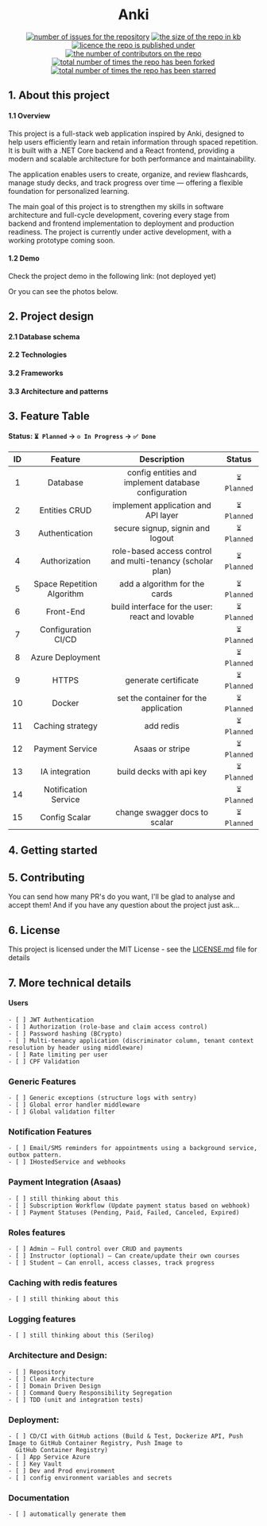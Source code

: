 <h1 align="center">
Anki</h1>
<p align="center">
  <a href="https://github.com/marcuscfarias/anki/issues"><img alt="number of issues for the repository" src="https://img.shields.io/github/issues/marcuscfarias/anki?color=red&label=Issues&style=for-the-badge" target="_blank" /></a>
  <a href="https://github.com/marcuscfarias/anki"><img alt="the size of the repo in kb" src="https://img.shields.io/github/repo-size/marcuscfarias/anki?color=orange&label=Repo-Size&style=for-the-badge" target="_blank" /></a>
  <a href="https://opensource.org/licenses/MIT"><img alt="licence the repo is published under" src="https://img.shields.io/badge/License-MIT-yellow?style=for-the-badge" target="_blank" /></a>
 <a href="https://github.com/marcuscfarias/anki/graphs/contributors"><img alt="the number of contributors on the repo" src="https://img.shields.io/github/contributors/marcuscfarias/anki?color=brightgreen&label=Contributors&style=for-the-badge" target="_blank" /></a>
  <a href="https://github.com/marcuscfarias/anki/network/members"><img alt="total number of times the repo has been forked" src="https://img.shields.io/github/forks/marcuscfarias/anki?color=blue&label=Forks&style=for-the-badge" target="_blank" /></a>
  <a href="https://github.com/marcuscfarias/anki/stargazers"><img alt="total number of times the repo has been starred" src="https://img.shields.io/github/stars/marcuscfarias/anki?color=blueviolet&label=Stars&style=for-the-badge" target="_blank" /></a>
</p>

## 1. About this project

#### 1.1 Overview

This project is a full-stack web application inspired by Anki, designed to help users efficiently learn and retain
information through spaced repetition. It is built with a .NET Core backend and a React frontend, providing a modern and
scalable architecture for both performance and maintainability.

The application enables users to create, organize, and review flashcards, manage study decks, and track progress over
time — offering a flexible foundation for personalized learning.

The main goal of this project is to strengthen my skills in software architecture and full-cycle development, covering
every stage from backend and frontend implementation to deployment and production readiness. The project is currently
under active development, with a working prototype coming soon.

#### 1.2 Demo

Check the project demo in the following link: (not deployed yet)

Or you can see the photos below.

## 2. Project design

#### 2.1 Database schema

#### 2.2 Technologies

#### 3.2 Frameworks

#### 3.3 Architecture and patterns

## 3. Feature Table

#### Status: `⏳ Planned` &rarr; `⚙️ In Progress` &rarr; `✅ Done`

| ID |          Feature           |                        Description                         |   Status    |
|:--:|:--------------------------:|:----------------------------------------------------------:|:-----------:|
| 1  |          Database          |    config entities and implement database configuration    | `⏳ Planned` |
| 2  |       Entities CRUD        |            implement application and API layer             | `⏳ Planned` |
| 3  |       Authentication       |              secure signup, signin and logout              | `⏳ Planned` |
| 4  |       Authorization        | role-based access control and multi-tenancy (scholar plan) | `⏳ Planned` |
| 5  | Space Repetition Algorithm |               add a algorithm for the cards                | `⏳ Planned` |
| 6  |         Front-End          |      build interface for the user: react and lovable       | `⏳ Planned` |
| 7  |    Configuration CI/CD     |                                                            | `⏳ Planned` |
| 8  |      Azure Deployment      |                                                            | `⏳ Planned` |
| 9  |           HTTPS            |                    generate certificate                    | `⏳ Planned` |
| 10 |           Docker           |           set the container for the application            | `⏳ Planned` |
| 11 |      Caching strategy      |                         add redis                          | `⏳ Planned` |
| 12 |      Payment Service       |                      Asaas or stripe                       | `⏳ Planned` |
| 13 |       IA integration       |                  build decks with api key                  | `⏳ Planned` |
| 14 |    Notification Service    |                                                            | `⏳ Planned` |
| 15 |       Config Scalar        |               change swagger docs to scalar                | `⏳ Planned` |

## 4. Getting started

## 5. Contributing

You can send how many PR's do you want, I'll be glad to analyse and accept them! And if you have any question about the
project just ask...

## 6. License

This project is licensed under the MIT License - see
the [LICENSE.md](https://github.com/marcuscfarias/anki/blob/main/README.md) file for details

## 7. More technical details

#### Users

```
- [ ] JWT Authentication
- [ ] Authorization (role-base and claim access control)
- [ ] Password hashing (BCrypto)
- [ ] Multi-tenancy application (discriminator column, tenant context resolution by header using middleware)
- [ ] Rate limiting per user
- [ ] CPF Validation
```

### Generic Features

```
- [ ] Generic exceptions (structure logs with sentry)
- [ ] Global error handler middleware
- [ ] Global validation filter
```

### Notification Features

```
- [ ] Email/SMS reminders for appointments using a background service, outbox pattern.
- [ ] IHostedService and webhooks
```

### Payment Integration (Asaas)

```
- [ ] still thinking about this
- [ ] Subscription Workflow (Update payment status based on webhook)
- [ ] Payment Statuses (Pending, Paid, Failed, Canceled, Expired)
```

### Roles features

```
- [ ] Admin – Full control over CRUD and payments
- [ ] Instructor (optional) – Can create/update their own courses
- [ ] Student – Can enroll, access classes, track progress
```

### Caching with redis features

```
- [ ] still thinking about this
```

### Logging features

```
- [ ] still thinking about this (Serilog)
```

### Architecture and Design:

```
- [ ] Repository
- [ ] Clean Architecture
- [ ] Domain Driven Design
- [ ] Command Query Responsibility Segregation
- [ ] TDD (unit and integration tests)
```

### Deployment:

```
- [ ] CD/CI with GitHub actions (Build & Test, Dockerize API, Push Image to GitHub Container Registry, Push Image to
  GitHub Container Registry)
- [ ] App Service Azure
- [ ] Key Vault
- [ ] Dev and Prod environment
- [ ] config environment variables and secrets
```

### Documentation

```
- [ ] automatically generate them
```